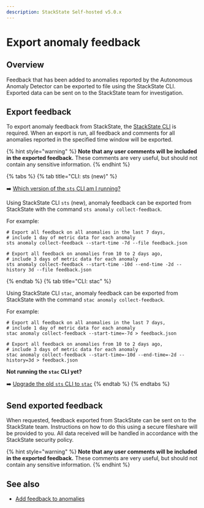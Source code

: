 ```yaml
---
description: StackState Self-hosted v5.0.x
---
```


# Export anomaly feedback

## Overview

Feedback that has been added to anomalies reported by the Autonomous Anomaly Detector can be exported to file using the StackState CLI. Exported data can be sent on to the StackState team for investigation.

## Export feedback

To export anomaly feedback from StackState, the [StackState CLI](/setup/cli/README.md) is required. When an export is run, all feedback and comments for all anomalies reported in the specified time window will be exported.

{% hint style="warning" %}
**Note that any user comments will be included in the exported feedback.** These comments are very useful, but should not contain any sensitive information.
{% endhint %}

{% tabs %}
{% tab title="CLI: sts (new)" %}

➡️ [Which version of the `sts` CLI am I running?](/setup/cli/cli-comparison.md#which-version-of-the-cli-am-i-running)

Using StackState CLI `sts` (new), anomaly feedback can be exported from StackState with the command `sts anomaly collect-feedback`. 

For example:

```commandline
# Export all feedback on all anomalies in the last 7 days,
# include 1 day of metric data for each anomaly
sts anomaly collect-feedback --start-time -7d --file feedback.json

# Export all feedback on anomalies from 10 to 2 days ago,
# include 3 days of metric data for each anomaly
sts anomaly collect-feedback --start-time -10d --end-time -2d --history 3d --file feedback.json
```
{% endtab %}
{% tab title="CLI: stac" %}

Using StackState CLI `stac`, anomaly feedback can be exported from StackState with the command `stac anomaly collect-feedback`. 

For example:

```commandline
# Export all feedback on all anomalies in the last 7 days,
# include 1 day of metric data for each anomaly
stac anomaly collect-feedback --start-time=-7d > feedback.json

# Export all feedback on anomalies from 10 to 2 days ago,
# include 3 days of metric data for each anomaly
stac anomaly collect-feedback --start-time=-10d --end-time=-2d --history=3d > feedback.json
```
**Not running the `stac` CLI yet?**

➡️ [Upgrade the old `sts` CLI to `stac`](/setup/cli/cli-stac.md#upgrade)
{% endtab %}
{% endtabs %}

## Send exported feedback

When requested, feedback exported from StackState can be sent on to the StackState team. Instructions on how to do this using a secure fileshare will be provided to you. All data received will be handled in accordance with the StackState security policy.

{% hint style="warning" %}
**Note that any user comments will be included in the exported feedback.** These comments are very useful, but should not contain any sensitive information.
{% endhint %}

## See also

* [Add feedback to anomalies](/stackpacks/add-ons/aad.md#anomaly-feedback)
